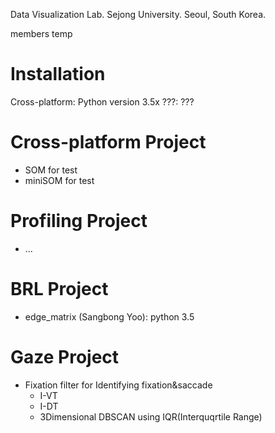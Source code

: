 Data Visualization Lab.
Sejong University.
Seoul, South Korea.

members temp


# Installation
Cross-platform: Python version 3.5x
???: ???

# Cross-platform Project
- SOM for test
- miniSOM for test

# Profiling Project
- ...

# BRL Project
- edge_matrix (Sangbong Yoo): python 3.5

# Gaze Project
- Fixation filter for Identifying fixation&saccade
  - I-VT
  - I-DT
  - 3Dimensional DBSCAN using IQR(Interquqrtile Range)
